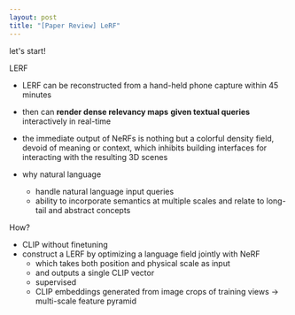 ```yaml
---
layout: post
title: "[Paper Review] LeRF"
---
```


let's start!

LERF
- LERF can be reconstructed from a hand-held phone capture within 45 minutes
- then can **render dense relevancy maps** **given textual queries** interactively in real-time


- the immediate output of NeRFs is nothing but a colorful density field, devoid of meaning or context, which inhibits building interfaces for interacting with the resulting 3D scenes
- why natural language
  - handle natural language input queries
  - ability to incorporate semantics at multiple scales and relate to long-tail and abstract concepts


How?
- CLIP without finetuning
- construct a LERF by optimizing a language field jointly with NeRF
  - which takes both position and physical scale as input
  - and outputs a single CLIP vector
  - supervised
  - CLIP embeddings generated from image crops of training views -> multi-scale feature pyramid
